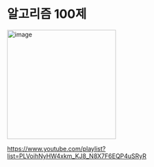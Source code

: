 # 알고리즘 100제

<img width="254" alt="image" src="https://github.com/smuhsh/Algorithm/assets/49484645/6f94938f-e8eb-4d20-ba58-d598afb50ed0">

https://www.youtube.com/playlist?list=PLVoihNyHW4xkm_KJ8_N8X7F6EQP4uSRyR
